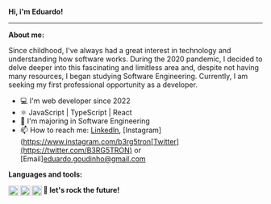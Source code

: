 **Hi, i'm Eduardo!**

---

**About me:**

Since childhood, I've always had a great interest in technology and understanding how software works. During the 2020 pandemic, I decided to delve deeper into this fascinating and limitless area and, despite not having many resources, I began studying Software Engineering. Currently, I am seeking my first professional opportunity as a developer.

- 💻 I'm web developer since 2022
- ⚛️ JavaScript | TypeScript | React
- 📝 I'm majoring in Software Engineering
- 📫 How to reach me: [LinkedIn](https://www.linkedin.com/in/eduardo-bergstron-986108143/), [Instagram](https://www.instagram.com/b3rg5tron[Twitter](https://twitter.com/B3RG5TRON) or [Email]eduardo.goudinho@gmail.com

**Languages and tools:**

<img align="left" height="20" src="https://raw.githubusercontent.com/jakeliny/jakeliny/master/images/javascript.png">
<img align="left" height="20" src="https://raw.githubusercontent.com/jakeliny/jakeliny/master/images/typescript.png">
<img align="left" height="20" src="https://raw.githubusercontent.com/jakeliny/jakeliny/master/images/react.png">

**🚀 let's rock the future!**